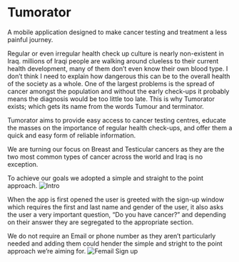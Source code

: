 # Tumorator
A mobile application designed to make cancer testing and treatment a less painful journey.

Regular or even irregular health check up culture is nearly non-existent in Iraq. millions of Iraqi people are walking around clueless to their current health development, many of them don’t even know their own blood type. I don’t think I need to explain how dangerous this can be to the overall health of the society as a whole.
One of the largest problems is the spread of cancer amongst the population and without the early check-ups it probably means the diagnosis would be too little too late.
This is why Tumorator exists; which gets its name from the words Tumour and terminator.

Tumorator aims to provide easy access to cancer testing centres, educate the masses on the importance of regular health check-ups, and offer them a quick and easy form of reliable information.

We are turning our focus on Breast and Testicular cancers as they are the two most common types of cancer across the world and Iraq is no exception.

To achieve our goals we adopted a simple and straight to the point approach.
![Intro](https://user-images.githubusercontent.com/129291090/228602753-3909e75d-493b-468c-aefc-a8a83bcb2dbe.png)

When the app is first opened the user is greeted with the sign-up window which requires the first and last name and gender of the user, it also asks the user a very important question, “Do you have cancer?” and depending on their answer they are segregated to the appropriate section.

We do not require an Email or phone number as they aren’t particularly needed and adding them could hender the simple and stright to the point approach we’re aiming for.
![Femail Sign up](https://user-images.githubusercontent.com/129291090/228602835-c9f76d37-19ed-4762-8140-cb76d0b65e0a.png)
